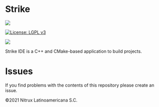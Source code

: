 # Strike
![](https://mauikit.org/wp-content/uploads/2018/12/maui_project_logo.png)

[![License: LGPL v3](https://img.shields.io/badge/License-LGPL%20v3-blue.svg)](https://www.gnu.org/licenses/lgpl-3.0)

![](https://nxos.org/wp-content/uploads/2025/03/Screenshot_20250301_000131.png)

Strike IDE is a C++ and CMake-based application to build projects.

# Issues
If you find problems with the contents of this repository please create an issue.

©2021 Nitrux Latinoamericana S.C.
